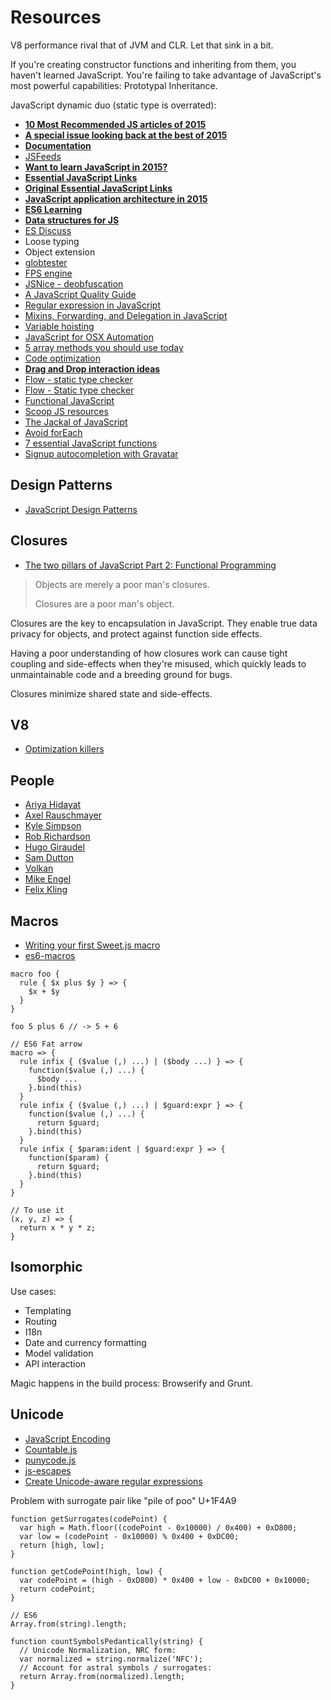 # Resources

V8 performance rival that of JVM and CLR. Let that sink in a bit.

If you're creating constructor functions and inheriting from them, you haven't learned JavaScript. You're failing to take advantage of JavaScript's most powerful capabilities: Prototypal Inheritance.

JavaScript dynamic duo (static type is overrated):

* [**10 Most Recommended JS articles of 2015**](https://medium.com/javascript-scene/10-most-recommended-javascript-scene-articles-of-2015-292be655d6cc#.icygu4pco)
* [**A special issue looking back at the best of 2015**](http://javascriptweekly.com/issues/264)
* [**Documentation**](https://github.com/documentationjs/documentation/blob/master/docs/GETTING_STARTED.md)
* [JSFeeds](http://jsfeeds.com/)
* [**Want to learn JavaScript in 2015?**](https://medium.com/@_cmdv_/i-want-to-learn-javascript-in-2015-e96cd85ad225)
* [**Essential JavaScript Links**](http://www.super-script.us/2015/essential-js-links.html)
* [**Original Essential JavaScript Links**](https://gist.github.com/ericelliott/d576f72441fc1b27dace)
* [**JavaScript application architecture in 2015**](https://medium.com/@addyosmani/javascript-application-architecture-on-the-road-to-2015-d8125811101b)
* [**ES6 Learning**](https://github.com/ericdouglas/ES6-Learning)
* [**Data structures for JS**](http://jsclass.jcoglan.com/)
* [ES Discuss](http://esdiscuss.org/)
* Loose typing
* Object extension
* [globtester](http://www.globtester.com/)
* [FPS engine](http://www.playfuljs.com/a-first-person-engine-in-265-lines/)
* [JSNice - deobfuscation](http://jsnice.org/)
* [A JavaScript Quality Guide](https://github.com/bevacqua/js/)
* [Regular expression in JavaScript](http://bjorn.tipling.com/state-and-regular-expressions-in-javascript)
* [Mixins, Forwarding, and Delegation in JavaScript](http://raganwald.com/2014/04/10/mixins-forwarding-delegation.html)
* [Variable hoisting](http://malena.github.io/training/#scope)
* [JavaScript for OSX Automation](http://tylergaw.com/articles/building-osx-apps-with-js)
* [5 array methods you should use today](http://colintoh.com/blog/5-array-methods-that-you-should-use-today)
* [Code optimization](http://colintoh.com/blog/avoid-oop)
* [**Drag and Drop interaction ideas**](http://tympanus.net/codrops/2014/11/11/drag-and-drop-interaction-ideas/)
* [Flow - static type checker](https://code.facebook.com/posts/1505962329687926/flow-a-new-static-type-checker-for-javascript/)
* [Flow - Static type checker](http://flowtype.org/)
* [Functional JavaScript](http://osteele.com/sources/javascript/functional/)
* [Scoop JS resources](http://www.scoop.it/t/javascript-for-line-of-business-applications)
* [The Jackal of JavaScript](http://thejackalofjavascript.com/)
* [Avoid forEach](http://aeflash.com/2014-11/avoid-foreach.html)
* [7 essential JavaScript functions](http://davidwalsh.name/essential-javascript-functions)
* [Signup autocompletion with Gravatar](https://cloudup.com/blog/signup-autocompletion-with-gravatar)

## Design Patterns

* [JavaScript Design Patterns](https://carldanley.com/javascript-design-patterns/)

## Closures

* [The two pillars of JavaScript Part 2: Functional Programming](https://medium.com/javascript-scene/the-two-pillars-of-javascript-pt-2-functional-programming-a63aa53a41a4)

> Objects are merely a poor man's closures.
>
> Closures are a poor man's object.

Closures are the key to encapsulation in JavaScript. They enable true data privacy for objects, and protect against function side effects.

Having a poor understanding of how closures work can cause tight coupling and side-effects when they're misused, which quickly leads to unmaintainable code and a breeding ground for bugs.

Closures minimize shared state and side-effects.

## V8

* [Optimization killers](https://github.com/petkaantonov/bluebird/wiki/Optimization-killers)

## People

* [Ariya Hidayat](http://ariya.ofilabs.com/)
* [Axel Rauschmayer](http://www.2ality.com/)
* [Kyle Simpson](http://blog.getify.com/)
* [Rob Richardson](http://robrich.org/)
* [Hugo Giraudel](http://hugogiraudel.com/)
* [Sam Dutton](http://simpl.info/)
* [Volkan](http://volkan.io/)
* [Mike Engel](http://mike-engel.com/)
* [Felix Kling](http://felix-kling.de/)

## Macros

* [Writing your first Sweet.js macro](http://jlongster.com/Writing-Your-First-Sweet.js-Macro)
* [es6-macros](https://github.com/jlongster/es6-macros)

```
macro foo {
  rule { $x plus $y } => {
    $x + $y
  }
}

foo 5 plus 6 // -> 5 + 6
```

```
// ES6 Fat arrow
macro => {
  rule infix { ($value (,) ...) | ($body ...) } => {
    function($value (,) ...) {
      $body ...
    }.bind(this)
  }
  rule infix { ($value (,) ...) | $guard:expr } => {
    function($value (,) ...) {
      return $guard;
    }.bind(this)
  }
  rule infix { $param:ident | $guard:expr } => {
    function($param) {
      return $guard;
    }.bind(this)
  }
}

// To use it
(x, y, z) => {
  return x * y * z;
}
```

## Isomorphic

Use cases:

* Templating
* Routing
* I18n
* Date and currency formatting
* Model validation
* API interaction

Magic happens in the build process: Browserify and Grunt.

## Unicode

* [JavaScript Encoding](http://mathiasbynens.be/notes/javascript-encoding)
* [Countable.js](http://sachaschmid.ch/Countable/)
* [punycode.js](https://github.com/bestiejs/punycode.js)
* [js-escapes](http://mothereff.in/js-escapes)
* [Create Unicode-aware regular expressions](https://github.com/mathiasbynens/regenerate)

Problem with surrogate pair like "pile of poo" U+1F4A9

```
function getSurrogates(codePoint) {
  var high = Math.floor((codePoint - 0x10000) / 0x400) + 0xD800;
  var low = (codePoint - 0x10000) % 0x400 + 0xDC00;
  return [high, low];
}

function getCodePoint(high, low) {
  var codePoint = (high - 0xD800) * 0x400 + low - 0xDC00 + 0x10000;
  return codePoint;
}

// ES6
Array.from(string).length;

function countSymbolsPedantically(string) {
  // Unicode Normalization, NRC form:
  var normalized = string.normalize('NFC');
  // Account for astral symbols / surrogates:
  return Array.from(normalized).length;
}
```